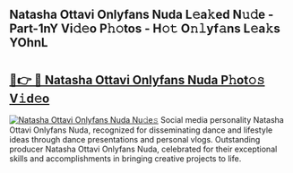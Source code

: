 ## Natasha Ottavi Onlyfans Nuda L𝚎a𝚔ed N𝚞𝚍e - Part-1nY Vi𝚍𝚎o P𝚑𝚘tos - H𝚘𝚝 O𝚗𝚕yf𝚊ns L𝚎a𝚔s YOhnL

# <h2><a href="http://kf0eamv.oniu.top/?m=Natasha+Ottavi+Onlyfans+Nuda">🔗👉 🔴 Natasha Ottavi Onlyfans Nuda P𝚑ot𝚘𝚜 V𝚒d𝚎o</a></h2>

[![Natasha Ottavi Onlyfans Nuda Nu𝚍e𝚜](https://i.imgur.com/0qMVB7G.gif)](http://kf0eamv.oniu.top/?m=Natasha+Ottavi+Onlyfans+Nuda)
Social media personality Natasha Ottavi Onlyfans Nuda, recognized for disseminating dance and lifestyle ideas through dance presentations and personal vlogs. Outstanding producer Natasha Ottavi Onlyfans Nuda, celebrated for their exceptional skills and accomplishments in bringing creative projects to life.  
